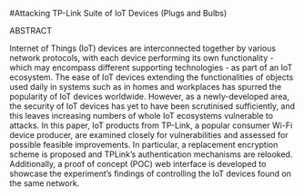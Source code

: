 #Attacking TP-Link Suite of IoT Devices
(Plugs and Bulbs) 

ABSTRACT

Internet of Things (IoT) devices are interconnected together by
various network protocols, with each device performing its own
functionality - which may encompass different supporting
technologies - as part of an IoT ecosystem. The ease of IoT devices
extending the functionalities of objects used daily in systems such
as in homes and workplaces has spurred the popularity of IoT
devices worldwide. However, as a newly-developed area, the
security of IoT devices has yet to have been scrutinised sufficiently,
and this leaves increasing numbers of whole IoT ecosystems
vulnerable to attacks. In this paper, IoT products from TP-Link, a
popular consumer Wi-Fi device producer, are examined closely for
vulnerabilities and assessed for possible feasible improvements. In
particular, a replacement encryption scheme is proposed and TPLink’s authentication mechanisms are relooked. Additionally, a
proof of concept (POC) web interface is developed to showcase the
experiment’s findings of controlling the IoT devices found on the
same network.
